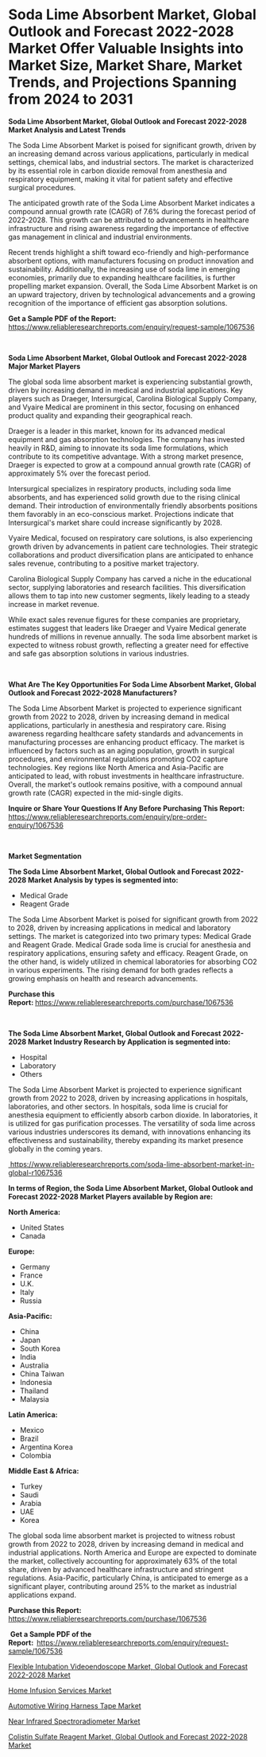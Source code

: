 <p><h1>Soda Lime Absorbent Market, Global Outlook and Forecast 2022-2028 Market Offer Valuable Insights into Market Size, Market Share, Market Trends, and Projections Spanning from 2024 to 2031</h1></p><p><strong>Soda Lime Absorbent Market, Global Outlook and Forecast 2022-2028 Market Analysis and Latest Trends</strong></p>
<p><p>The Soda Lime Absorbent Market is poised for significant growth, driven by an increasing demand across various applications, particularly in medical settings, chemical labs, and industrial sectors. The market is characterized by its essential role in carbon dioxide removal from anesthesia and respiratory equipment, making it vital for patient safety and effective surgical procedures.</p><p>The anticipated growth rate of the Soda Lime Absorbent Market indicates a compound annual growth rate (CAGR) of 7.6% during the forecast period of 2022-2028. This growth can be attributed to advancements in healthcare infrastructure and rising awareness regarding the importance of effective gas management in clinical and industrial environments.</p><p>Recent trends highlight a shift toward eco-friendly and high-performance absorbent options, with manufacturers focusing on product innovation and sustainability. Additionally, the increasing use of soda lime in emerging economies, primarily due to expanding healthcare facilities, is further propelling market expansion. Overall, the Soda Lime Absorbent Market is on an upward trajectory, driven by technological advancements and a growing recognition of the importance of efficient gas absorption solutions.</p></p>
<p><strong>Get a Sample PDF of the Report:&nbsp;</strong> <a href="https://www.reliableresearchreports.com/enquiry/request-sample/1067536">https://www.reliableresearchreports.com/enquiry/request-sample/1067536</a></p>
<p>&nbsp;</p>
<p><strong>Soda Lime Absorbent Market, Global Outlook and Forecast 2022-2028 Major Market Players</strong></p>
<p><p>The global soda lime absorbent market is experiencing substantial growth, driven by increasing demand in medical and industrial applications. Key players such as Draeger, Intersurgical, Carolina Biological Supply Company, and Vyaire Medical are prominent in this sector, focusing on enhanced product quality and expanding their geographical reach.</p><p>Draeger is a leader in this market, known for its advanced medical equipment and gas absorption technologies. The company has invested heavily in R&D, aiming to innovate its soda lime formulations, which contribute to its competitive advantage. With a strong market presence, Draeger is expected to grow at a compound annual growth rate (CAGR) of approximately 5% over the forecast period.</p><p>Intersurgical specializes in respiratory products, including soda lime absorbents, and has experienced solid growth due to the rising clinical demand. Their introduction of environmentally friendly absorbents positions them favorably in an eco-conscious market. Projections indicate that Intersurgical's market share could increase significantly by 2028.</p><p>Vyaire Medical, focused on respiratory care solutions, is also experiencing growth driven by advancements in patient care technologies. Their strategic collaborations and product diversification plans are anticipated to enhance sales revenue, contributing to a positive market trajectory.</p><p>Carolina Biological Supply Company has carved a niche in the educational sector, supplying laboratories and research facilities. This diversification allows them to tap into new customer segments, likely leading to a steady increase in market revenue.</p><p>While exact sales revenue figures for these companies are proprietary, estimates suggest that leaders like Draeger and Vyaire Medical generate hundreds of millions in revenue annually. The soda lime absorbent market is expected to witness robust growth, reflecting a greater need for effective and safe gas absorption solutions in various industries.</p></p>
<p>&nbsp;</p>
<p><strong>What Are The Key Opportunities For Soda Lime Absorbent Market, Global Outlook and Forecast 2022-2028 Manufacturers?</strong></p>
<p><p>The Soda Lime Absorbent Market is projected to experience significant growth from 2022 to 2028, driven by increasing demand in medical applications, particularly in anesthesia and respiratory care. Rising awareness regarding healthcare safety standards and advancements in manufacturing processes are enhancing product efficacy. The market is influenced by factors such as an aging population, growth in surgical procedures, and environmental regulations promoting CO2 capture technologies. Key regions like North America and Asia-Pacific are anticipated to lead, with robust investments in healthcare infrastructure. Overall, the market's outlook remains positive, with a compound annual growth rate (CAGR) expected in the mid-single digits.</p></p>
<p><strong>Inquire or Share Your Questions If Any Before Purchasing This Report:</strong> <a href="https://www.reliableresearchreports.com/enquiry/pre-order-enquiry/1067536">https://www.reliableresearchreports.com/enquiry/pre-order-enquiry/1067536</a></p>
<p>&nbsp;</p>
<p><strong>Market Segmentation</strong></p>
<p><strong>The Soda Lime Absorbent Market, Global Outlook and Forecast 2022-2028 Market Analysis by types is segmented into:</strong></p>
<p><ul><li>Medical Grade</li><li>Reagent Grade</li></ul></p>
<p><p>The Soda Lime Absorbent Market is poised for significant growth from 2022 to 2028, driven by increasing applications in medical and laboratory settings. The market is categorized into two primary types: Medical Grade and Reagent Grade. Medical Grade soda lime is crucial for anesthesia and respiratory applications, ensuring safety and efficacy. Reagent Grade, on the other hand, is widely utilized in chemical laboratories for absorbing CO2 in various experiments. The rising demand for both grades reflects a growing emphasis on health and research advancements.</p></p>
<p><strong>Purchase this Report:&nbsp;</strong><a href="https://www.reliableresearchreports.com/purchase/1067536">https://www.reliableresearchreports.com/purchase/1067536</a></p>
<p>&nbsp;</p>
<p><strong>The Soda Lime Absorbent Market, Global Outlook and Forecast 2022-2028 Market Industry Research by Application is segmented into:</strong></p>
<p><ul><li>Hospital</li><li>Laboratory</li><li>Others</li></ul></p>
<p><p>The Soda Lime Absorbent Market is projected to experience significant growth from 2022 to 2028, driven by increasing applications in hospitals, laboratories, and other sectors. In hospitals, soda lime is crucial for anesthesia equipment to efficiently absorb carbon dioxide. In laboratories, it is utilized for gas purification processes. The versatility of soda lime across various industries underscores its demand, with innovations enhancing its effectiveness and sustainability, thereby expanding its market presence globally in the coming years.</p></p>
<p><a href="https://www.reliableresearchreports.com/soda-lime-absorbent-market-in-global-r1067536">&nbsp;https://www.reliableresearchreports.com/soda-lime-absorbent-market-in-global-r1067536</a></p>
<p><strong>In terms of Region, the Soda Lime Absorbent Market, Global Outlook and Forecast 2022-2028 Market Players available by Region are:</strong></p>
<p>
    <p> <strong> North America: </strong>
        <ul>
            <li>United States</li>
            <li>Canada</li>
        </ul>
        </p> 
    <p> <strong> Europe: </strong>
        <ul>
            <li>Germany</li>
            <li>France</li>
            <li>U.K.</li>
            <li>Italy</li>
            <li>Russia</li>
        </ul>
        </p> 
    <p> <strong> Asia-Pacific: </strong>
        <ul>
            <li>China</li>
            <li>Japan</li>
            <li>South Korea</li>
            <li>India</li>
            <li>Australia</li>
            <li>China Taiwan</li>
            <li>Indonesia</li>
            <li>Thailand</li>
            <li>Malaysia</li>
        </ul>
        </p> 
    <p> <strong> Latin America: </strong>
        <ul>
            <li>Mexico</li>
            <li>Brazil</li>
            <li>Argentina Korea</li>
            <li>Colombia</li>
        </ul>
        </p> 
    <p> <strong> Middle East & Africa: </strong>
        <ul>
            <li>Turkey</li>
            <li>Saudi</li>
            <li>Arabia</li>
            <li>UAE</li>
            <li>Korea</li>
        </ul>
    </p>
    </p>
<p><p>The global soda lime absorbent market is projected to witness robust growth from 2022 to 2028, driven by increasing demand in medical and industrial applications. North America and Europe are expected to dominate the market, collectively accounting for approximately 63% of the total share, driven by advanced healthcare infrastructure and stringent regulations. Asia-Pacific, particularly China, is anticipated to emerge as a significant player, contributing around 25% to the market as industrial applications expand.</p></p>
<p><strong>Purchase this Report: </strong><a href="https://www.reliableresearchreports.com/purchase/1067536">https://www.reliableresearchreports.com/purchase/1067536</a></p>
<p>&nbsp;<strong>Get a Sample PDF of the Report:&nbsp;&nbsp;</strong><a href="https://www.reliableresearchreports.com/enquiry/request-sample/1067536">https://www.reliableresearchreports.com/enquiry/request-sample/1067536</a></p>
<p><strong></strong></p>
<p><p><a href="https://github.com/provorikovar/Market-Research-Report-List-6/blob/main/flexible-intubation-videoendoscope-market-global-outlook-and-forecast-2022-2028-market.md">Flexible Intubation Videoendoscope Market, Global Outlook and Forecast 2022-2028 Market</a></p><p><a href="https://www.linkedin.com/pulse/global-home-infusion-services-industry-types-applications-pdxqe?trackingId=QB2UtsC%2BRri3OOXoY93KBw%3D%3D">Home Infusion Services Market</a></p><p><a href="https://medium.com/@kaitlynkristyfj13/market-forecast-global-automotive-wiring-harness-tape-trends-and-impact-analysis-2024-2031-by-ae3d38d5442f">Automotive Wiring Harness Tape Market</a></p><p><a href="https://issuu.com/reportprime-2/docs/near-infrared-spectroradiometer-mar_f4263e1d37b9c0">Near Infrared Spectroradiometer Market</a></p><p><a href="https://github.com/CliffMedina6/Market-Research-Report-List-6/blob/main/colistin-sulfate-reagent-market-global-outlook-and-forecast-2022-2028-market.md">Colistin Sulfate Reagent Market, Global Outlook and Forecast 2022-2028 Market</a></p></p>